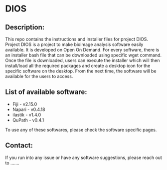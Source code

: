 # DIOS

## Description:
This repo contains the instructions and installer files for project DIOS. Project DIOS is a project to make bioimage analysis software easily available. It is developed on Open On Demand. For every software, there is an installer bash file that can be downloaded using specific wget command. Once the file is downloaded, users can execute the installer which will then install/load all the required packages and create a desktop icon for the specific software on the desktop. From the next time, the software will be available for the users to access.


## List of available software:
* Fiji - v2.15.0
* Napari - v0.4.18 
* ilastik - v1.4.0
* QuPath - v0.4.1

To use any of these softwares, please check the software specific pages.


## Contact:
If you run into any issue or have any software suggestions, please reach out to .......
